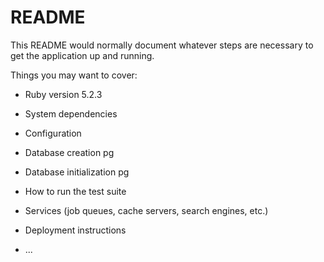 # README

This README would normally document whatever steps are necessary to get the
application up and running.

Things you may want to cover:

* Ruby version 
  5.2.3
* System dependencies

* Configuration

* Database creation 
  pg
* Database initialization
  pg
* How to run the test suite
 
* Services (job queues, cache servers, search engines, etc.)

* Deployment instructions

* ...
